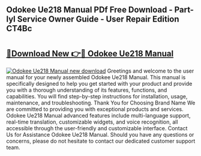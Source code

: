 ## Odokee Ue218 Manual PDf Free Download - Part-lyl Service Owner Guide - User Repair Edition CT4Bc

# <h2><a href="http://bc39561.oget.top/?id=Odokee+Ue218+Manual">🔗Download New 👉🔴 Odokee Ue218 Manual</a></h2>

[![Odokee Ue218 Manual new download](https://i.imgur.com/5g1atiW.png)](http://bc39561.oget.top/?id=Odokee+Ue218+Manual)
Greetings and welcome to the user manual for your newly assembled Odokee Ue218 Manual. This manual is specifically designed to help you get started with your product and provide you with a thorough understanding of its features, functions, and capabilities. You will find step-by-step instructions for installation, usage, maintenance, and troubleshooting. Thank You for Choosing Brand Name We are committed to providing you with exceptional products and services. Odokee Ue218 Manual advanced features include multi-language support, real-time translation, customizable widgets, and voice recognition, all accessible through the user-friendly and customizable interface. Contact Us for Assistance Odokee Ue218 Manual. Should you have any questions or concerns, please do not hesitate to contact our dedicated customer support team.
